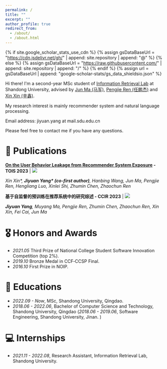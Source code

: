 ```yaml
---
permalink: /
title: ""
excerpt: ""
author_profile: true
redirect_from: 
  - /about/
  - /about.html
---
```


{% if site.google_scholar_stats_use_cdn %}
{% assign gsDataBaseUrl = "https://cdn.jsdelivr.net/gh/" | append: site.repository | append: "@" %}
{% else %}
{% assign gsDataBaseUrl = "https://raw.githubusercontent.com/" | append: site.repository | append: "/" %}
{% endif %}
{% assign url = gsDataBaseUrl | append: "google-scholar-stats/gs_data_shieldsio.json" %}

<span class='anchor' id='about-me'></span>
Hi there! I'm a second-year MSc student of [Information Retrieval Lab](https://ir.sdu.edu.cn/index_en.htm) at Shandong University, advised by  [Jun Ma (马军)](https://ir.sdu.edu.cn/~junma/~junma_en.htm), [Pengjie Ren (任鹏杰)](https://pengjieren.github.io/) and [Xin Xin (辛鑫)](https://xinxin-me.github.io/).

My research interest is mainly recommender system and natural language processing. 

Email address: jiyuan.yang at mail.sdu.edu.cn

Please feel free to contact me if you have any questions.

# 📝 Publications 

<!-- <div class='paper-box'> -->

<div class='paper-box-text' markdown="1">

**[On the User Behavior Leakage from Recommender System Exposure](https://dl.acm.org/doi/full/10.1145/3568954) - TOIS 2023** \| [![](https://img.shields.io/github/stars/nancheng58/On-the-User-Behavior-Leakage-from-Recommender-System-Exposure?style=social&label=Code+Stars)](https://github.com/nancheng58/On-the-User-Behavior-Leakage-from-Recommender-System-Exposure)

*Xin Xin\*, **Jiyuan Yang\* (co-first author)**, Hanbing Wang, Jun Ma, Pengjie Ren, Hengliang Luo, Xinlei Shi, Zhumin Chen, Zhaochun Ren*

**基于自监督的预训练在推荐系统中的研究综述 - CCIR 2023** \| [![](https://img.shields.io/github/stars/nancheng58/Self-supervised-learning-for-Sequential-Recommender-Systems?style=social&label=Code+Stars)](https://github.com/nancheng58/Self-supervised-learning-for-Sequential-Recommender-Systems)

***Jiyuan Yang**, Muyang Ma, Pengjie Ren, Zhumin Chen, Zhaochun Ren, Xin Xin, Fei Cai, Jun Ma*

<!-- <span class='anchor' id='project-experience'></span> -->

<!-- # 🛠️ Project experience -->

<!-- <div class='paper-box'><div class='paper-box-image'><div><div class="badge">Aizoo</div><img src='images/projects/aizoo.png' alt="sym" width="100%"></div></div>
<div class='paper-box-text' markdown="1">

[Aizoo - A visual deep learning model building and cloud computing platform]

Pengjie Ren, **Hanbing Wang**, Hongtao Tian, Guojun Yan, Chaoyu Shi, Min Wei, Jiyuan Yang, et al.

[**Project information**]
- Develop and test some operators, collect information about these operators(including formulas, backgrounds, source papers, etc) and implement a pedestrian detection task based on Aizoo. 
</div>
</div> -->

<!-- <div class='paper-box'><div class='paper-box-image'><div><div class="badge">Electronic perpetual calendar</div><img src='images/projects/calendar.jpg' alt="sym" width="100%"></div></div>
<div class='paper-box-text' markdown="1">

[Electronic perpetual calendar]

**Hanbing Wang**

[**Project information**]
- Invented an electronic perpetual calendar from scratch. 
- Circuit design and printing, MCU programming, application of various chips such as HC-05, DHT11, DS1302, LCD1602, MQ-2, etc. 
- Functions include time display, solar terms display, conversion of lunar calendar and Gregorian calendar, alarm clock with customized music, smoke alarm, measurements of temperature and humidity, remote Bluetooth control. 
</div>
</div> -->

<!-- <div class='paper-box'><div class='paper-box-image'><div><div class="badge">Driverless Assistant Aystem</div><img src='images/projects/Ascend.png' alt="sym" width="100%"></div></div>
<div class='paper-box-text' markdown="1">

[A full stack driverless assistant system based on Huawei Ascend]

Haiqiao Hong, **Hanbing Wang**, Qitao Zhao

[**Project information**]
- Invented a road information detection system which can transmit the detection results to the terminal(eg. screen. a website in our project) in real time. 
- Hardware includes the use of Raspberry Pi, Zynq, Atlas 200DK, 3D-printing, Wireless video signal transmission.
- Software includes improving the effciency of real time object detection algorithm, design a webpage to display all the information. 
</div>
</div> -->

<!-- <div class='paper-box'><div class='paper-box-image'><div><div class="badge">Style Transfer</div><img src='images/projects/transfer.jpg' alt="sym" width="100%"></div></div>
<div class='paper-box-text' markdown="1">

[A real time image style transfer system]

Haiqiao Hong, **Hanbing Wang**, Qitao Zhao

[**Project information**]
- Invented a real time style transfer framework which can transfer the image/video style captured by a camera and display it on a webpage. 
- Developed a computer application which can achieve style transfer as long as you download our app. 
- Software includes real time style transfer algorithm, webpage design, video streaming and application development. 
</div>
</div> -->

<!-- <div class='paper-box'><div class='paper-box-image'><div><div class="badge">Equipment Management System</div><img src='images/projects/deviceManagement.png' alt="sym" width="100%"></div></div>
<div class='paper-box-text' markdown="1">

[Laboratory instrument and equipment management system]

**Hanbing Wang**

[**Project information**]
- Developed an online equipment Management System including React based front-end, Springboot based back-end and MySQL Database. 
- Functions includes data addition, deletion, modification query, system login, fuzzy search, paging display, data statistics(according to price or quantity) and statistics display(line chart).
</div>
</div> -->

<!-- <div class='paper-box'><div class='paper-box-image'><div><div class="badge">Interdisciplinary Project</div><img src='images/projects/law.png' alt="sym" width="100%"></div></div>
<div class='paper-box-text' markdown="1">

[Research on copyright protection obligations and technical regulation of cloud storage service providers based on deep learning ——Take Baidu online disk as an example]

**Hanbing Wang**, Cheng Zhang, Zihao Xiao, Chengzhuo Li, Hankang Sun, Xinyu Shen

[**Project information**]
- This is an interdisciplinary project between computer science and law. 
- Knowledge includes fast video/image/text detection and comparison algorithm in various situations. 
</div>
</div> -->

<!-- <div class='paper-box'><div class='paper-box-image'><div><div class="badge">Interdisciplinary Project</div><img src='images/projects/biology.png' alt="sym" width="100%"></div></div>
<div class='paper-box-text' markdown="1">

[An online website for querying the signal pathways of hematopoietic cells in human body]

**Hanbing Wang**, Xiaoyu Ji, Bingyang Cui, Baoxun Du, Zihan Liu

[**Project information**]
- This is an interdisciplinary project between computer science and biology.
- Mapped the complete signal pathway of hematopoietic cells in human body, and made a web page for display. The webpage supports addition, deletion, modification, search of genes, fisheye magnification and freely adjusting gene arrangement. 
</div>
</div> -->

<!-- - **Aizoo - A visual deep learning model building and cloud computing platform** I'm in charge of writing some operators and collect information about common operators.  -->
<!-- - **Laboratory instrument and equipment management system** includes: React based front-end framework, Springboot based back-end and MySQL Database.  -->
<!--                -->

# 🎖 Honors and Awards
- *2021.05* Third Prize of National College Student Software Innovation Competition (top 2%).
- *2019.10* Bronze Medal in CCF‑CCSP Final.
- *2016.10* First Prize in NOIP.

# 📖 Educations
- *2022.09 - Now*, MSc, Shandong University, Qingdao. 
- *2018.06 - 2022.06*, Bachelor of Computer Science and Technology, Shandong University, Qingdao  (*2018.06 - 2019.06*, Software Engineering, Shandong University, Jinan. )

<!-- # 💬 Invited Talks
- None yet. -->

# 💻 Internships
- *2021.11 - 2022.08*, Research Assistant, Information Retrieval Lab, Shandong University.